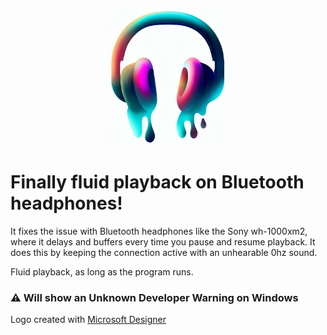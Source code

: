 <p align="center">
  <img alt="Fluid Playback Logo" src="fluid-playback-logo-compressed.png?raw=true" width="200">
</p>

# Finally fluid playback on Bluetooth headphones!

It fixes the issue with Bluetooth headphones like the Sony wh-1000xm2,
where it delays and buffers every time you pause and resume playback.
It does this by keeping the connection active with an unhearable 0hz sound.

Fluid playback, as long as the program runs.

### ⚠ Will show an Unknown Developer Warning on Windows

Logo created with [Microsoft Designer](https://designer.microsoft.com/)
